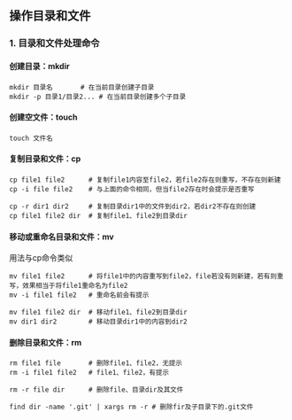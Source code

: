 ## 操作目录和文件

### 1. 目录和文件处理命令

#### 创建目录：mkdir

```shell
mkdir 目录名		# 在当前目录创建子目录
mkdir -p 目录1/目录2...	# 在当前目录创建多个子目录
```

#### 创建空文件：touch

```shell
touch 文件名
```

#### 复制目录和文件：cp

```shell
cp file1 file2		# 复制file1内容至file2，若file2存在则重写，不存在则新建
cp -i file file2 	# 与上面的命令相同，但当file2存在时会提示是否重写

cp -r dir1 dir2 	# 复制目录dir1中的文件到dir2，若dir2不存在则创建
cp file1 file2 dir 	# 复制file1、file2到目录dir
```

#### 移动或重命名目录和文件：mv

用法与cp命令类似

```shell
mv file1 file2		# 将file1中的内容重写到file2，file若没有则新建，若有则重写，效果相当于将file1重命名为file2
mv -i file1 file2	# 重命名前会有提示

mv file1 file2 dir 	# 移动file1、file2到目录dir
mv dir1 dir2		# 移动目录dir1中的内容到dir2
```

#### 删除目录和文件：rm

```shell
rm file1 file 		# 删除file1、file2，无提示
rm -i file1 file2 	# file1、file2，有提示

rm -r file dir		# 删除file、目录dir及其文件

find dir -name '.git' | xargs rm -r	# 删除fir及子目录下的.git文件
```
